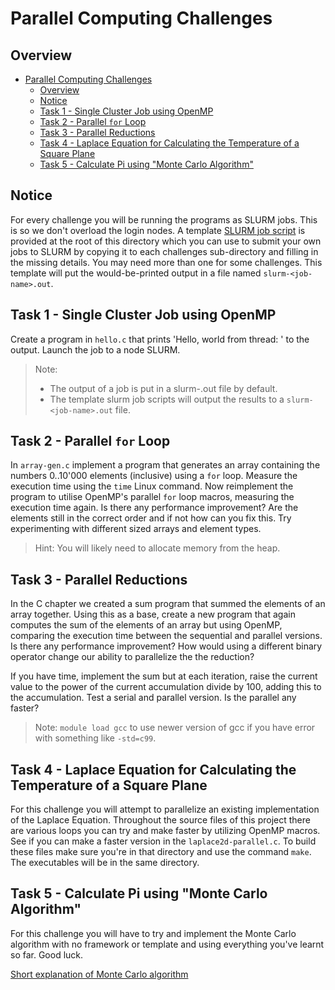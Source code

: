 # Parallel Computing Challenges

## Overview

- [Parallel Computing Challenges](#parallel-computing-challenges)
  - [Overview](#overview)
  - [Notice](#notice)
  - [Task 1 - Single Cluster Job using OpenMP](#task-1---single-cluster-job-using-openmp)
  - [Task 2 - Parallel `for` Loop](#task-2---parallel-for-loop)
  - [Task 3 - Parallel Reductions](#task-3---parallel-reductions)
  - [Task 4 - Laplace Equation for Calculating the Temperature of a Square Plane](#task-4---laplace-equation-for-calculating-the-temperature-of-a-square-plane)
  - [Task 5 - Calculate Pi using "Monte Carlo Algorithm"](#task-5---calculate-pi-using-monte-carlo-algorithm)

## Notice

For every challenge you will be running the programs as SLURM jobs. This is so we don't overload the login nodes. A template [SLURM job script](./job.slurm) is provided at the root of this directory which you can use to submit your own jobs to SLURM by copying it to each challenges sub-directory and filling in the missing details. You may need more than one for some challenges. This template will put the would-be-printed output in a file named `slurm-<job-name>.out`.

## Task 1 - Single Cluster Job using OpenMP

Create a program in `hello.c` that prints 'Hello, world from thread: <thread-number>' to the output. Launch the job to a node SLURM.

> Note:
>
> - The output of a job is put in a slurm-<job-id>.out file by default.
> - The template slurm job scripts will output the results to a `slurm-<job-name>.out` file.

## Task 2 - Parallel `for` Loop

In `array-gen.c` implement a program that generates an array containing the numbers 0..10'000 elements (inclusive) using a `for` loop. Measure the execution time using the `time` Linux command. Now reimplement the program to utilise OpenMP's parallel `for` loop macros, measuring the execution time again. Is there any performance improvement? Are the elements still in the correct order and if not how can you fix this. Try experimenting with different sized arrays and element types.

> Hint: You will likely need to allocate memory from the heap.

## Task 3 - Parallel Reductions

In the C chapter we created a sum program that summed the elements of an array together. Using this as a base, create a new program that again computes the sum of the elements of an array but using OpenMP, comparing the execution time between the sequential and parallel versions. Is there any performance improvement? How would using a different binary operator change our ability to parallelize the the reduction?

If you have time, implement the sum but at each iteration, raise the current value to the power of the current accumulation divide by 100, adding this to the accumulation. Test a serial and parallel version. Is the parallel any faster?

> Note: `module load gcc` to use newer version of gcc if you have error with something like `-std=c99`.

## Task 4 - Laplace Equation for Calculating the Temperature of a Square Plane

For this challenge you will attempt to parallelize an existing implementation of the Laplace Equation. Throughout the source files of this project there are various loops you can try and make faster by utilizing OpenMP macros. See if you can make a faster version in the `laplace2d-parallel.c`. To build these files make sure you're in that directory and use the command `make`. The executables will be in the same directory.

## Task 5 - Calculate Pi using "Monte Carlo Algorithm"

For this challenge you will have to try and implement the Monte Carlo algorithm with no framework or template and using everything you've learnt so far. Good luck.

[Short explanation of Monte Carlo algorithm](https://www.youtube.com/watch?v=7ESK5SaP-bc&ab_channel=MarbleScience)
